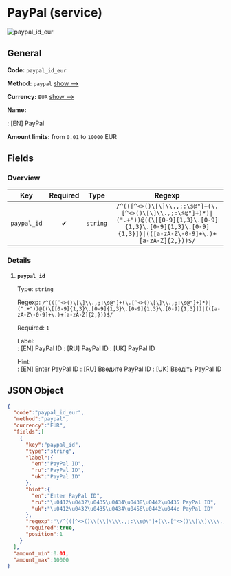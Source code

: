 
# PayPal (service) 
![paypal_id_eur](https://static.openfintech.io/payout_methods/paypal_id_eur/logo.svg?w=400&c=v0.59.26#w24)  

## General 
 
**Code:** `paypal_id_eur` 
 
**Method:** `paypal` [show -->](/payout-methods/paypal/) 
 
**Currency:** `EUR` [show -->](/currencies/EUR/) 
 
**Name:** 
 
:	[EN] PayPal 
 
**Amount limits:** from `0.01` to `10000` EUR 

## Fields 

### Overview 

|Key|Required|Type|Regexp| 
|:---:|:---:|:---:|:---:| 
|`paypal_id`|✔|`string`|`/^(([^<>()\[\]\\.,;:\s@"]+(\.[^<>()\[\]\\.,;:\s@"]+)*)\|(".+"))@((\[[0-9]{1,3}\.[0-9]{1,3}\.[0-9]{1,3}\.[0-9]{1,3}])\|(([a-zA-Z\-0-9]+\.)+[a-zA-Z]{2,}))$/`| 
 

### Details 
 
1. **`paypal_id`** 
 
	Type: `string` 
 
	Regexp: `/^(([^<>()\[\]\\.,;:\s@"]+(\.[^<>()\[\]\\.,;:\s@"]+)*)|(".+"))@((\[[0-9]{1,3}\.[0-9]{1,3}\.[0-9]{1,3}\.[0-9]{1,3}])|(([a-zA-Z\-0-9]+\.)+[a-zA-Z]{2,}))$/` 
 
	Required: `1` 
 
	Label:  
	: [EN] PayPal ID 
	: [RU] PayPal ID 
	: [UK] PayPal ID 
 
	Hint:  
	: [EN] Enter PayPal ID 
	: [RU] Введите PayPal ID 
	: [UK] Введіть PayPal ID 
 

## JSON Object 

```json
{
  "code":"paypal_id_eur",
  "method":"paypal",
  "currency":"EUR",
  "fields":[
    {
      "key":"paypal_id",
      "type":"string",
      "label":{
        "en":"PayPal ID",
        "ru":"PayPal ID",
        "uk":"PayPal ID"
      },
      "hint":{
        "en":"Enter PayPal ID",
        "ru":"\u0412\u0432\u0435\u0434\u0438\u0442\u0435 PayPal ID",
        "uk":"\u0412\u0432\u0435\u0434\u0456\u0442\u044c PayPal ID"
      },
      "regexp":"\/^(([^<>()\\[\\]\\\\.,;:\\s@\"]+(\\.[^<>()\\[\\]\\\\.,;:\\s@\"]+)*)|(\".+\"))@((\\[[0-9]{1,3}\\.[0-9]{1,3}\\.[0-9]{1,3}\\.[0-9]{1,3}])|(([a-zA-Z\\-0-9]+\\.)+[a-zA-Z]{2,}))$\/",
      "required":true,
      "position":1
    }
  ],
  "amount_min":0.01,
  "amount_max":10000
}
```  
